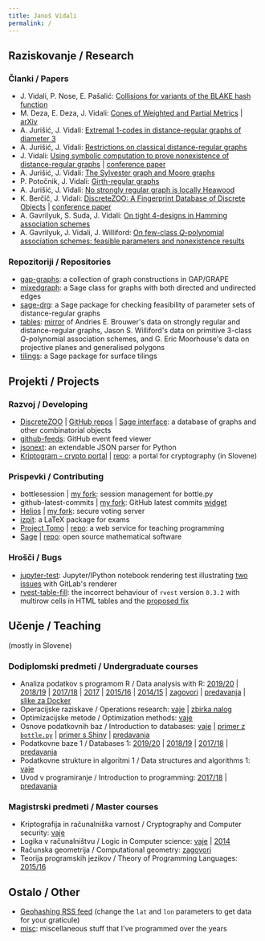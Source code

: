 ```yaml
---
title: Janoš Vidali
permalink: /
---
```


## Raziskovanje / Research

### Članki / Papers

* J. Vidali, P. Nose, E. Pašalić: [Collisions for variants of the BLAKE hash function](http://lkrv.fri.uni-lj.si/~janos/blake/collisions.pdf)
* M. Deza, E. Deza, J. Vidali: [Cones of Weighted and Partial Metrics](http://lkrv.fri.uni-lj.si/~janos/cones/) \| [arXiv](http://arxiv.org/abs/1101.0517)
* A. Jurišić, J. Vidali: [Extremal 1-codes in distance-regular graphs of diameter 3](http://link.springer.com/article/10.1007/s10623-012-9651-0)
* A. Jurišić, J. Vidali: [Restrictions on classical distance-regular graphs](http://link.springer.com/article/10.1007/s10801-017-0765-3)
* J. Vidali: [Using symbolic computation to prove nonexistence of distance-regular graphs](http://www.combinatorics.org/ojs/index.php/eljc/article/view/v25i4p21) \| [conference paper](https://www.mat.univie.ac.at/~slc/wpapers/FPSAC2019/105.html)
* A. Jurišić, J. Vidali: [The Sylvester graph and Moore graphs](https://www.sciencedirect.com/science/article/pii/S0195669818300313)
* P. Potočnik, J. Vidali: [Girth-regular graphs](https://amc-journal.eu/index.php/amc/article/view/1684)
* A. Jurišić, J. Vidali: [No strongly regular graph is locally Heawood](https://www.chebsbornik.ru/jour/issue/viewFile/27/11#page=190)
* K. Berčič, J. Vidali: [DiscreteZOO: A Fingerprint Database of Discrete Objects](https://link.springer.com/article/10.1007/s11786-020-00453-5?wt_mc=Internal.Event.1.SEM.ArticleAuthorOnlineFirst&utm_source=ArticleAuthorContributingOnlineFirst&utm_medium=email&utm_content=AA_en_06082018&ArticleAuthorContributingOnlineFirst_20200215) \| [conference paper](https://link.springer.com/chapter/10.1007%2F978-3-319-96418-8_5)
* A. Gavrilyuk, S. Suda, J. Vidali: [On tight 4-designs in Hamming association schemes](http://arxiv.org/abs/1809.07553)
* A. Gavrilyuk, J. Vidali, J. Williford: [On few-class *Q*-polynomial association schemes: feasible parameters and nonexistence results](http://arxiv.org/abs/1908.10081)

### Repozitoriji / Repositories

* [gap-graphs](https://github.com/jaanos/gap-graphs): a collection of graph constructions in GAP/GRAPE
* [mixedgraph](https://github.com/jaanos/mixedgraph): a Sage class for graphs with both directed and undirected edges
* [sage-drg](https://github.com/jaanos/sage-drg): a Sage package for checking feasibility of parameter sets of distance-regular graphs
* [tables](https://github.com/jaanos/tables): [mirror](https://jaanos.github.io/tables) of Andries E. Brouwer's data on strongly regular and distance-regular graphs, Jason S. Williford's data on primitive 3-class *Q*-polynomial association schemes, and G. Eric Moorhouse's data on projective planes and generalised polygons
* [tilings](https://github.com/jaanos/tilings): a Sage package for surface tilings


## Projekti / Projects

### Razvoj / Developing

* [DiscreteZOO](https://discretezoo.xyz) \| [GitHub repos](https://github.com/DiscreteZOO) \| [Sage interface](https://github.com/DiscreteZOO/DiscreteZOO-sage): a database of graphs and other combinatorial objects
* [github-feeds](https://github.com/jaanos/github-feeds): GitHub event feed viewer
* [jsonext](https://github.com/jaanos/jsonext): an extendable JSON parser for Python
* [Kriptogram - crypto portal](https://lkrv.fri.uni-lj.si/crypto-portal/) \| [repo](https://github.com/jaanos/crypto-portal): a portal for cryptography (in Slovene)

### Prispevki / Contributing

* bottlesession \| [my fork](https://github.com/jaanos/bottlesession): session management for bottle.py
* github-latest-commits \| [my fork](https://github.com/jaanos/github-latest-commits-widget): GitHub latest commits [widget](https://jaanos.github.io/github-latest-commits-widget/?username=jaanos&repo=jaanos.github.io)
* [Helios](https://heliosvoting.org/) \| [my fork](https://github.com/jaanos/helios-server): secure voting server
* [izpit](https://github.com/ul-fmf/izpit): a LaTeX package for exams
* [Project Tomo](https://www.projekt-tomo.si/) \| [repo](https://github.com/ul-fmf/projekt-tomo): a web service for teaching programming
* [Sage](http://www.sagemath.org/) \| [repo](https://github.com/sagemath/sage): open source mathematical software

### Hrošči / Bugs

* [jupyter-test](https://github.com/jaanos/jupyter-test): Jupyter/IPython notebook rendering test illustrating [two](https://gitlab.com/gitlab-org/gitlab-ce/issues/31910) [issues](https://gitlab.com/gitlab-org/gitlab-ce/issues/37536) with GitLab's renderer
* [rvest-table-fill](https://github.com/jaanos/rvest-table-fill): the incorrect behaviour of `rvest` version `0.3.2` with multirow cells in HTML tables and the [proposed fix](https://github.com/tidyverse/rvest/pull/196)


## Učenje / Teaching
(mostly in Slovene)

### Dodiplomski predmeti / Undergraduate courses

* Analiza podatkov s programom R / Data analysis with R: [2019/20](https://github.com/jaanos/APPR-2019-20) \| [2018/19](https://github.com/jaanos/APPR-2018-19) \| [2017/18](https://github.com/jaanos/APPR-2017-18) \| [2017](https://github.com/jaanos/APPR-2017) \| [2015/16](https://github.com/jaanos/APPR-2015-16) \| [2014/15](https://github.com/jaanos/APPR-2014-15) \| [zagovori](https://github.com/jaanos/APPR-zagovori) \| [predavanja](https://github.com/alenFMF/APPR-15-16) \| [slike za Docker](https://github.com/jaanos/APPR-docker)
* Operacijske raziskave / Operations research: [vaje](https://github.com/jaanos/operacijske-raziskave) \| [zbirka nalog](https://github.com/jaanos/or-zbirka)
* Optimizacijske metode / Optimization methods: [vaje](https://github.com/jaanos/optimizacijske-metode)
* Osnove podatkovnih baz / Introduction to databases: [vaje](https://github.com/jaanos/OPB) \| [primer z `bottle.py`](https://github.com/jaanos/OPB-bottle) \| [primer s Shiny](https://github.com/jaanos/OPB-shiny) \| [predavanja](https://github.com/alenFMF/OPB14-15)
* Podatkovne baze 1 / Databases 1: [2019/20](https://github.com/jaanos/filmi) \| [2018/19](https://github.com/jaanos/najboljsi-filmi) \| [2017/18](https://github.com/jaanos/banka) \| [predavanja](https://github.com/matijapretnar/podatkovne-baze-1)
* Podatkovne strukture in algoritmi 1 / Data structures and algorithms 1: [vaje](https://github.com/jaanos/PSA1)
* Uvod v programiranje / Introduction to programming: [2017/18](https://github.com/jaanos/zelvje-dirke) \| [predavanja](https://github.com/matijapretnar/uvod-v-programiranje)

### Magistrski predmeti / Master courses

* Kriptografija in računalniška varnost / Cryptography and Computer security: [vaje](https://github.com/jaanos/kirv)
* Logika v računalništvu / Logic in Computer science: [vaje](https://github.com/jaanos/LVR) \| [2014](https://github.com/jaanos/lvr-sat-janos)
* Računska geometrija / Computational geometry: [zagovori](/zagovori/)
* Teorija programskih jezikov / Theory of Programming Languages: [2015/16](https://github.com/jaanos/TPJ-2015-16)


## Ostalo / Other

* [Geohashing RSS feed](http://lkrv.fri.uni-lj.si/~janos/geohash.xml.php?lat=46&lon=14) (change the `lat` and `lon` parameters to get data for your graticule)
* [misc](https://github.com/jaanos/misc): miscellaneous stuff that I've programmed over the years
